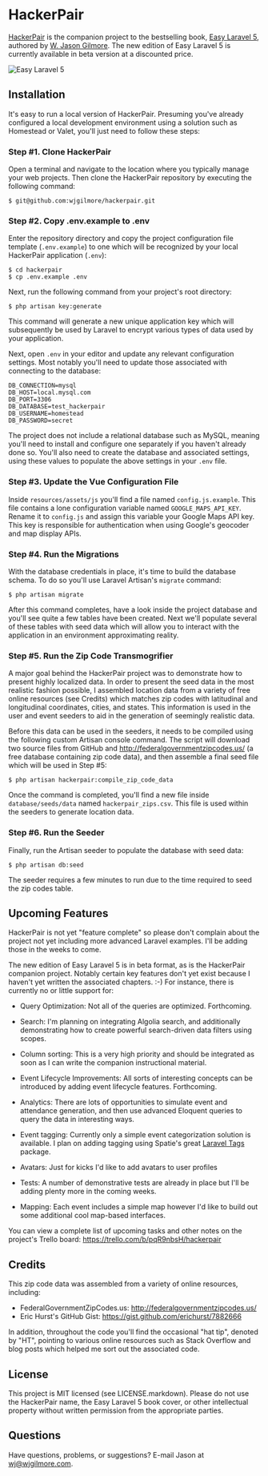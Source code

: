 # HackerPair

[HackerPair](http://hackerpair.com) is the companion project to the
bestselling book, [Easy Laravel 5](http://easylaravelbook.com),
authored by [W. Jason Gilmore](http://www.wjgilmore.com). The new edition of Easy Laravel 5 is currently available in beta version at a discounted price.

![Easy Laravel 5](https://raw.githubusercontent.com/wjgilmore/hackerpair/tree/master/public/img/book-small-web.png)

## Installation

It's easy to run a local version of HackerPair. Presuming you've already
configured a local development environment using a solution such as
Homestead or Valet, you'll just need to follow these steps:

### Step #1. Clone HackerPair

Open a terminal and navigate to the location where you typically manage
your web projects. Then clone the HackerPair repository by executing the
following command:

    $ git@github.com:wjgilmore/hackerpair.git

### Step #2. Copy .env.example to .env

Enter the repository directory and copy the project configuration file
template (`.env.example`) to one which will be recognized by your local
HackerPair application (`.env`):

    $ cd hackerpair
    $ cp .env.example .env

Next, run the following command from your project's root directory:

    $ php artisan key:generate

This command will generate a new unique application key which will
subsequently be used by Laravel to encrypt various types of data used by
your application.

Next, open `.env` in your editor and update any relevant configuration
settings. Most notably you'll need to update those associated with connecting
to the database:

    DB_CONNECTION=mysql
    DB_HOST=local.mysql.com
    DB_PORT=3306
    DB_DATABASE=test_hackerpair
    DB_USERNAME=homestead
    DB_PASSWORD=secret

The project does not include a relational database such as MySQL,
meaning you'll need to install and configure one separately if you
haven't already done so. You'll also need to create the database and
associated settings, using these values to populate the above settings
in your `.env` file.

### Step #3. Update the Vue Configuration File

Inside `resources/assets/js` you'll find a file named `config.js.example`. This file contains a lone configuration variable named `GOOGLE_MAPS_API_KEY`. Rename it to `config.js` and assign this variable your Google Maps API key. This key is responsible for authentication when using Google's geocoder and map display APIs.

### Step #4. Run the Migrations

With the database credentials in place, it's time to build the database
schema. To do so you'll use Laravel Artisan's `migrate` command:

    $ php artisan migrate

After this command completes, have a look inside the project database
and you'll see quite a few tables have been created. Next we'll populate
several of these tables with seed data which will allow you to interact
with the application in an environment approximating reality.

### Step #5. Run the Zip Code Transmogrifier

A major goal behind the HackerPair project was to demonstrate how to
present highly localized data. In order to present the seed data in the
most realistic fashion possible, I assembled location data from a variety of
free online resources (see Credits) which matches zip codes with
latitudinal and longitudinal coordinates, cities, and states. This
information is used in the user and event seeders to aid in the generation
of seemingly realistic data.

Before this data can be used in the seeders, it needs to be compiled using
the following custom Artisan console command. The script will download two
source files from GitHub and http://federalgovernmentzipcodes.us/ (a free database containing zip code data), and then assemble a final seed file which will be used in Step #5:

    $ php artisan hackerpair:compile_zip_code_data

Once the command is completed, you'll find a new file inside `database/seeds/data`
named `hackerpair_zips.csv`. This file is used within the seeders to
generate location data.

### Step #6. Run the Seeder

Finally, run the Artisan seeder to populate the database with seed data:

    $ php artisan db:seed

The seeder requires a few minutes to run due to the time required to seed
the zip codes table.

## Upcoming Features

HackerPair is not yet "feature complete" so please don't complain about the project not yet including more advanced Laravel examples. I'll be adding those in the weeks to come.

The new edition of Easy Laravel 5 is in beta format, as is the HackerPair
companion project. Notably certain key features don't yet exist because
I haven't yet written the associated chapters. :-) For instance, there is
currently no or little support for:

* Query Optimization: Not all of the queries are optimized. Forthcoming.

* Search: I'm planning on integrating Algolia search, and additionally
  demonstrating how to create powerful search-driven data filters using
  scopes.

* Column sorting: This is a very high priority and should be integrated as soon
as I can write the companion instructional material.

* Event Lifecycle Improvements: All sorts of interesting concepts can be
introduced by adding event lifecycle features. Forthcoming.

* Analytics: There are lots of opportunities to simulate event and attendance
  generation, and then use advanced Eloquent queries to query the data in
  interesting ways.

* Event tagging: Currently only a simple event categorization solution is
  available. I plan on adding tagging using Spatie's great
  [Laravel Tags](https://docs.spatie.be/laravel-tags/v2/introduction) package.

* Avatars: Just for kicks I'd like to add avatars to user profiles

* Tests: A number of demonstrative tests are already in place but I'll
  be adding plenty more in the coming weeks.

* Mapping: Each event includes a simple map however I'd like to build out some
  additional cool map-based interfaces.

You can view a complete list of upcoming tasks and other notes on the
project's Trello board: https://trello.com/b/pqR9nbsH/hackerpair

## Credits

This zip code data was assembled from a variety of online resources,
including:

* FederalGovernmentZipCodes.us: http://federalgovernmentzipcodes.us/
* Eric Hurst's GitHub Gist: https://gist.github.com/erichurst/7882666

In addition, throughout the code you'll find the occasional "hat tip",
denoted by "HT", pointing to various online resources such as Stack
Overflow and blog posts which helped me sort out the associated code.

## License

This project is MIT licensed (see LICENSE.markdown). Please do not use the HackerPair name, the 
Easy Laravel 5 book cover, or other intellectual property without written permission from the appropriate parties.

## Questions

Have questions, problems, or suggestions? E-mail Jason at wj@wjgilmore.com.


